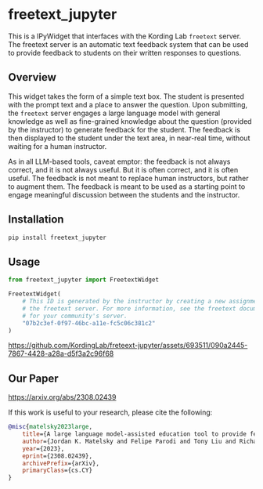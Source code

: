 # freetext_jupyter

This is a IPyWidget that interfaces with the Kording Lab `freetext` server. The freetext server is an automatic text feedback system that can be used to provide feedback to students on their written responses to questions.

## Overview

This widget takes the form of a simple text box. The student is presented with the prompt text and a place to answer the question. Upon submitting, the `freetext` server engages a large language model with general knowledge as well as fine-grained knowledge about the question (provided by the instructor) to generate feedback for the student. The feedback is then displayed to the student under the text area, in near-real time, without waiting for a human instructor.

As in all LLM-based tools, caveat emptor: the feedback is not always correct, and it is not always useful. But it is often correct, and it is often useful. The feedback is not meant to replace human instructors, but rather to augment them. The feedback is meant to be used as a starting point to engage meaningful discussion between the students and the instructor.

## Installation

```bash
pip install freetext_jupyter
```

## Usage

```python
from freetext_jupyter import FreetextWidget

FreetextWidget(
    # This ID is generated by the instructor by creating a new assignment in
    # the freetext server. For more information, see the freetext documentation
    # for your community's server.
    "07b2c3ef-0f97-46bc-a11e-fc5c06c381c2"
)
```

https://github.com/KordingLab/freteext-jupyter/assets/693511/090a2445-7867-4428-a28a-d5f3a2c96f68


## Our Paper 
https://arxiv.org/abs/2308.02439

If this work is useful to your research, please cite the following:

```bibtex
@misc{matelsky2023large,
    title={A large language model-assisted education tool to provide feedback on open-ended responses}, 
    author={Jordan K. Matelsky and Felipe Parodi and Tony Liu and Richard D. Lange and Konrad P. Kording},
    year={2023},
    eprint={2308.02439},
    archivePrefix={arXiv},
    primaryClass={cs.CY}
}
```

